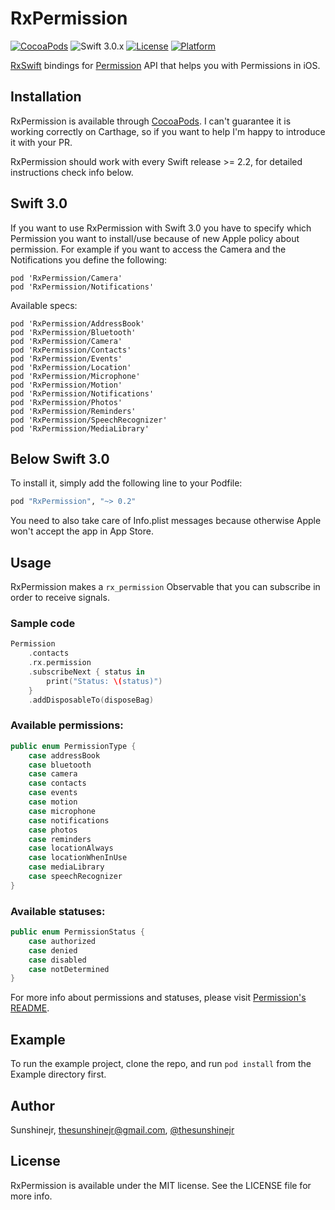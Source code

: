 # RxPermission

[![CocoaPods](https://img.shields.io/cocoapods/v/RxPermission.svg)](https://github.com/sunshinejr/RxPermission)
![Swift 3.0.x](https://img.shields.io/badge/Swift-3.0.x-orange.svg)
[![License](https://img.shields.io/cocoapods/l/RxPermission.svg?style=flat)](http://cocoapods.org/pods/RxPermission)
[![Platform](https://img.shields.io/cocoapods/p/RxPermission.svg?style=flat)](http://cocoapods.org/pods/RxPermission)

[RxSwift](https://github.com/ReactiveX/RxSwift) bindings for [Permission](https://github.com/delba/Permission) API that helps you with Permissions in iOS.

## Installation

RxPermission is available through [CocoaPods](http://cocoapods.org). I can't
guarantee it is working correctly on Carthage, so if you want to help I'm happy
to introduce it with your PR.

RxPermission should work with every Swift release >= 2.2, for detailed
instructions check info below.

## Swift 3.0
If you want to use RxPermission with Swift 3.0 you have to specify which
Permission you want to install/use because of new Apple policy about permission.
For example if you want to access the Camera and the Notifications you define the following:
```
pod 'RxPermission/Camera'
pod 'RxPermission/Notifications'
```

Available specs:
```
pod 'RxPermission/AddressBook'
pod 'RxPermission/Bluetooth'
pod 'RxPermission/Camera'
pod 'RxPermission/Contacts'
pod 'RxPermission/Events'
pod 'RxPermission/Location'
pod 'RxPermission/Microphone'
pod 'RxPermission/Motion'
pod 'RxPermission/Notifications'
pod 'RxPermission/Photos'
pod 'RxPermission/Reminders'
pod 'RxPermission/SpeechRecognizer'
pod 'RxPermission/MediaLibrary'
```

## Below Swift 3.0

To install it, simply add the following line to your Podfile:

```ruby
pod "RxPermission", "~> 0.2"
```

You need to also take care of Info.plist messages because otherwise Apple won't
accept the app in App Store.

## Usage

RxPermission makes a `rx_permission` Observable that you can subscribe in order to receive signals.

### Sample code
```swift
Permission
    .contacts
    .rx.permission
    .subscribeNext { status in
        print("Status: \(status)")
    }
    .addDisposableTo(disposeBag)
```

### Available permissions:
```swift
public enum PermissionType {
    case addressBook
    case bluetooth
    case camera    
    case contacts
    case events
    case motion
    case microphone
    case notifications
    case photos
    case reminders
    case locationAlways
    case locationWhenInUse
    case mediaLibrary
    case speechRecognizer
}
```

### Available statuses:
```swift
public enum PermissionStatus {
    case authorized
    case denied
    case disabled
    case notDetermined
}
```

For more info about permissions and statuses, please visit [Permission's README](https://github.com/delba/Permission#permission).

## Example

To run the example project, clone the repo, and run `pod install` from the Example directory first.

## Author

Sunshinejr, thesunshinejr@gmail.com, <a href="https://twitter.com/thesunshinejr">@thesunshinejr</a>

## License

RxPermission is available under the MIT license. See the LICENSE file for more info.
